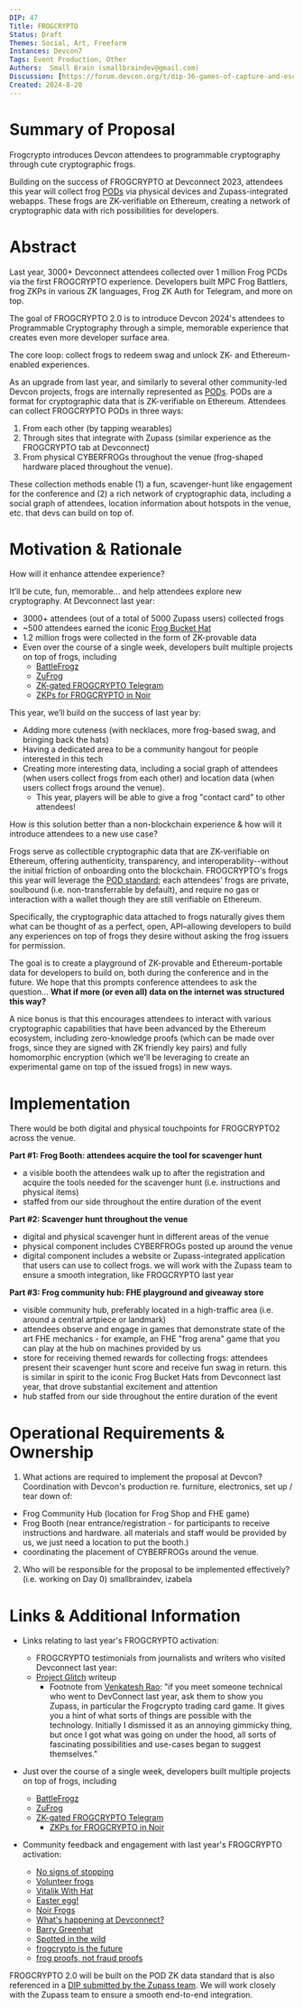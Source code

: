 ```yaml
---
DIP: 47
Title: FROGCRYPTO
Status: Draft
Themes: Social, Art, Freeform
Instances: Devcon7
Tags: Event Production, Other
Authors:  Small Brain (smallbraindev@gmail.com)
Discussion: [https://forum.devcon.org/t/dip-36-games-of-capture-and-escape/3447](https://forum.devcon.org/t/dip-46-pod-based-ticketing-at-devcon/3850](https://forum.devcon.org/t/dip-47-frogcrypto-2/3866)
Created: 2024-8-20
---
```


# Summary of Proposal

Frogcrypto introduces Devcon attendees to programmable cryptography through cute cryptographic frogs.

Building on the success of FROGCRYPTO at Devconnect 2023, attendees this year will collect frog [PODs](https://forum.devcon.org/t/dip-46-pod-based-ticketing-at-devcon/3850) via physical devices and Zupass-integrated webapps. These frogs are ZK-verifiable on Ethereum, creating a network of cryptographic data with rich possibilities for developers. 

# Abstract

Last year, 3000+ Devconnect attendees collected over 1 million Frog PCDs via the first FROGCRYPTO experience. Developers built MPC Frog Battlers, frog ZKPs in various ZK languages, Frog ZK Auth for Telegram, and more on top.

The goal of FROGCRYPTO 2.0 is to introduce Devcon 2024's attendees to Programmable Cryptography through a simple, memorable experience that creates even more developer surface area.

The core loop: collect frogs to redeem swag and unlock ZK- and Ethereum-enabled experiences.

As an upgrade from last year, and similarly to several other community-led Devcon projects, frogs are internally represented as [PODs](https://forum.devcon.org/t/dip-46-pod-based-ticketing-at-devcon/3850). PODs are a format for cryptographic data that is ZK-verifiable on Ethereum. Attendees can collect FROGCRYPTO PODs in three ways:

1. From each other (by tapping wearables)
2. Through sites that integrate with Zupass (similar experience as the FROGCRYPTO tab at Devconnect)
3. From physical CYBERFROGs throughout the venue (frog-shaped hardware placed throughout the venue).

These collection methods enable (1) a fun, scavenger-hunt like engagement for the conference and (2) a rich network of cryptographic data, including a social graph of attendees, location information about hotspots in the venue, etc. that devs can build on top of.

# Motivation & Rationale

How will it enhance attendee experience?

It’ll be cute, fun, memorable… and help attendees explore new cryptography. At Devconnect last year:

- 3000+ attendees (out of a total of 5000 Zupass users) collected frogs
- ~500 attendees earned the iconic [Frog Bucket Hat](https://x.com/0xMilica/status/1725476140171547002)
- 1.2 million frogs were collected in the form of ZK-provable data
- Even over the course of a single week, developers built multiple projects on top of frogs, including
    - [BattleFrogz](https://github.com/omurovec/battlefrogz)
    - [ZuFrog](https://t.me/zufrog_bot)
    - [ZK-gated FROGCRYPTO Telegram](https://github.com/proofcarryingdata/zupass/blob/main/packages/pcd/zk-eddsa-frog-pcd/src/ZKEdDSAFrogPCD.ts)
    - [ZKPs for FROGCRYPTO in Noir](https://x.com/TomFrench_eth/status/1725610669876076734)

This year, we’ll build on the success of last year by:

- Adding more cuteness (with necklaces, more frog-based swag, and bringing back the hats)
- Having a dedicated area to be a community hangout for people interested in this tech
- Creating more interesting data, including a social graph of attendees (when users collect frogs from each other) and location data (when users collect frogs around the venue).
	- This year, players will be able to give a frog "contact card" to other attendees!

How is this solution better than a non-blockchain experience & how will it introduce attendees to a new use case?

Frogs serve as collectible cryptographic data that are ZK-verifiable on Ethereum, offering authenticity, transparency, and interoperability--without the initial friction of onboarding onto the blockchain. FROGCRYPTO's frogs this year will leverage the [POD standard](https://forum.devcon.org/t/dip-46-pod-based-ticketing-at-devcon/3850); each attendees' frogs are private, soulbound (i.e. non-transferrable by default), and require no gas or interaction with a wallet though they are still verifiable on Ethereum.

Specifically, the cryptographic data attached to frogs naturally gives them what can be thought of as a perfect, open, API–allowing developers to build any experiences on top of frogs they desire without asking the frog issuers for permission.

The goal is to create a playground of ZK-provable and Ethereum-portable data for developers to build on, both during the conference and in the future. We hope that this prompts conference attendees to ask the question… **What if more (or even all) data on the internet was structured this way?** 

A nice bonus is that this encourages attendees to interact with various cryptographic capabilities that have been advanced by the Ethereum ecosystem, including zero-knowledge proofs (which can be made over frogs, since they are signed with ZK friendly key pairs) and fully homomorphic encryption (which we'll be leveraging to create an experimental game on top of the issued frogs) in new ways.

# Implementation

There would be both digital and physical touchpoints for FROGCRYPTO2 across the venue.

**Part #1: Frog Booth: attendees acquire the tool for scavenger hunt**
- a visible booth the attendees walk up to after the registration and acquire 
	the tools needed for the scavenger hunt (i.e. instructions and physical items)
- staffed from our side throughout the entire duration of the event

**Part #2: Scavenger hunt throughout the venue**
- digital and physical scavenger hunt in different areas of the venue 
- physical component includes CYBERFROGs posted up around the venue
-  digital component includes a website or Zupass-integrated application that users can use to collect frogs. we will work with the Zupass team to ensure a smooth integration, like FROGCRYPTO last year

**Part #3: Frog community hub: FHE playground and giveaway store**
- visible community hub, preferably located in a high-traffic area (i.e. around a central artpiece or landmark)
- attendees observe and engage in games that demonstrate state of the art FHE 
	mechanics - for example, an FHE "frog arena" game that you can play at the hub on machines provided by us
- store for receiving themed rewards for collecting frogs: attendees present their scavenger hunt score and receive fun swag in return. this is similar in spirit to the iconic Frog Bucket Hats from Devconnect last year, that drove substantial excitement and attention
- hub staffed from our side throughout the entire duration of the event
	
# Operational Requirements & Ownership

1. What actions are required to implement the proposal at Devcon?
Coordination with Devcon's production re. furniture, electronics, set up / tear down of:
 - Frog Community Hub (location for Frog Shop and FHE game)
 - Frog Booth (near entrance/registration - for participants to receive instructions and hardware. all materials and staff would be provided by us, we just need a location to put the booth.)
 - coordinating the placement of CYBERFROGs around the venue.

2. Who will be responsible for the proposal to be implemented effectively? (i.e. working on Day 0)
smallbraindev, izabela

# Links & Additional Information

- Links relating to last year's FROGCRYPTO activation:

  - FROGCRYPTO testimonials from journalists and writers who visited Devconnect last year:
  -  [Project Glitch](https://www.projectglitch.xyz/p/exploring-the-crypto-swamp-istanbul) writeup
		- Footnote from [Venkatesh Rao](https://studio.ribbonfarm.com/p/towards-a-metaphysics-of-worlds): "if you meet someone technical who went to DevConnect last year, ask them to show you Zupass, in particular the Frogcrypto trading card game. It gives you a hint of what sorts of things are possible with the technology. Initially I dismissed it as an annoying gimmicky thing, but once I got what was going on under the hood, all sorts of fascinating possibilities and use-cases began to suggest themselves."
- Just over the course of a single week, developers built multiple projects on top of frogs, including
    - [BattleFrogz](https://github.com/omurovec/battlefrogz)
    - [ZuFrog](https://t.me/zufrog_bot)
    - [ZK-gated FROGCRYPTO Telegram](https://github.com/proofcarryingdata/zupass/blob/main/packages/pcd/zk-eddsa-frog-pcd/src/ZKEdDSAFrogPCD.ts)
	   - [ZKPs for FROGCRYPTO in Noir](https://x.com/TomFrench_eth/status/1725610669876076734)
	   
- Community feedback and engagement with last year's FROGCRYPTO activation:
   - [No signs of stopping](https://x.com/eth_call/status/1726958709237260457)
   - [Volunteer frogs](https://x.com/kvbik/status/1725811138326081621)
   - [Vitalik With Hat](https://x.com/yAuditDAO/status/1725632324165923121)
   - [Easter egg!](https://x.com/morganjweaver/status/1725800663668470183)
   - [Noir Frogs](https://x.com/Zac_Aztec/status/1725872925088108872)
   - [What's happening at Devconnect?](https://x.com/sunbh_eth/status/1725571587057795079)
   - [Barry Greenhat](https://x.com/VeljkoVranic/status/1725479350672236929) 
   - [Spotted in the wild](https://x.com/0xMilica/status/1725161754206908801)
   - [frogcrypto is the future](https://x.com/0xz80/status/1725167905166287026)
   - [frog proofs, not fraud proofs](https://x.com/austingriffith/status/1725201077161902458)
	   
FROGCRYPTO 2.0 will be built on the POD ZK data standard that is also referenced in a [DIP submitted by the Zupass team](https://forum.devcon.org/t/dip-46-pod-based-ticketing-at-devcon/3850). We will work closely with the Zupass team to ensure a smooth end-to-end integration.
